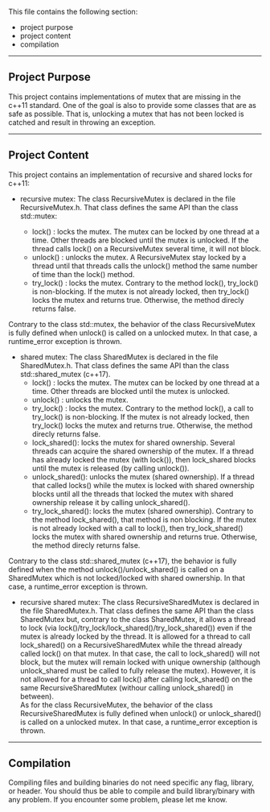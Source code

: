 This file contains the following section:
- project purpose
- project content
- compilation
---------------------------------------------
Project Purpose
---------------------------------------------
This project contains implementations of mutex that are missing in the c++11 standard. One of the goal is also to provide some classes that are as safe as possible. That is, unlocking a mutex that has not been locked is catched and result in throwing an exception.

---------------------------------------------
Project Content
---------------------------------------------

This project contains an implementation of recursive and shared locks for c++11:
- recursive mutex: The class RecursiveMutex is declared in the file RecursiveMutex.h. That class defines the same API than the class std::mutex:

     - lock() : locks the mutex. The mutex can be locked by one thread at a time. Other threads are blocked until the mutex is unlocked. If the thread calls lock() on a RecursiveMutex several time, it will not block.
     - unlock() : unlocks the mutex. A RecursiveMutex stay locked by a thread until that threads calls the unlock() method the same number of time than the lock() method.
     - try_lock() : locks the mutex. Contrary to the method lock(), try_lock() is non-blocking. If the mutex is not already locked, then try_lock() locks the mutex and returns true. Otherwise, the method direcly returns false. 

Contrary to the class std::mutex, the behavior of the class RecursiveMutex is fully defined when unlock() is called on a unlocked mutex. In that case, a runtime_error exception is thrown. 


- shared mutex: The class SharedMutex is declared in the file SharedMutex.h. That class defines the same API than the class std::shared_mutex (c++17). 
     - lock() : locks the mutex. The mutex can be locked by one thread at a time. Other threads are blocked until the mutex is unlocked. 
     - unlock() : unlocks the mutex.
     - try_lock() : locks the mutex. Contrary to the method lock(), a call to try_lock() is non-blocking. If the mutex is not already locked, then try_lock() locks the mutex and returns true. Otherwise, the method direcly returns false. 
     - lock_shared(): locks the mutex for shared ownership. Several threads can acquire the shared ownership of the mutex. If a thread has already locked the mutex (with lock()), then lock_shared blocks until the mutex is released (by calling unlock()).
     - unlock_shared(): unlocks the mutex (shared ownership). If a thread that called locks() while the mutex is locked with shared ownership blocks until all the threads that locked the mutex with shared ownership release it by calling unlock_shared().
     - try_lock_shared(): locks the mutex (shared ownership). Contrary to the method lock_shared(), that method is non blocking. If the mutex is not already locked with a call to lock(), then try_lock_shared() locks the mutex with shared ownership and returns true. Otherwise, the method direcly returns false. 

Contrary to the class std::shared_mutex (c++17), the behavior is fully defined when the method unlock()/unlock_shared() is called on a SharedMutex which is not locked/locked with shared ownership. In that case, a runtime_error exception is thrown. 
 
- recursive shared mutex: The class RecursiveSharedMutex is declared in the file SharedMutex.h. That class defines the same API than the class SharedMutex but, contrary to the class SharedMutex, it allows a thread to lock (via lock()/try_lock/lock_shared()/try_lock_shared()) even if the mutex is already locked by the thread. It is allowed for a thread to call lock_shared() on a RecursiveSharedMutex while the thread already called lock() on that mutex. In that case, the call to lock_shared() will not block, but the mutex will remain locked with unique ownership (although unlock_shared must be called to fully release the mutex). However, it is not allowed for a thread to call lock() after calling lock_shared() on the same RecursiveSharedMutex (withour calling unlock_shared() in between).  
As for the class RecursiveMutex, the behavior of the class RecursiveSharedMutex is fully defined when unlock() or unlock_shared() is called on a unlocked mutex. In that case, a runtime_error exception is thrown.


---------------------------------------------
Compilation
---------------------------------------------

Compiling files and building binaries do not need specific any flag, library, or header. You should thus be able to compile and build library/binary with any problem. If you encounter some problem, please let me know.  
